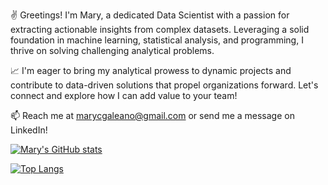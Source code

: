:v: Greetings! I'm Mary, a dedicated Data Scientist with a passion 
for extracting actionable insights from complex datasets. 
Leveraging a solid foundation in machine learning, statistical analysis, 
and programming, I thrive on solving challenging analytical problems.

:chart_with_upwards_trend: I'm eager to bring my analytical prowess to dynamic projects and 
contribute to data-driven solutions that propel organizations forward. 
Let's connect and explore how I can add value to your team!

:mailbox: Reach me at marycgaleano@gmail.com or send me a message on LinkedIn!

[![Mary's GitHub stats](https://github-readme-stats.vercel.app/api?username=mary-gal&rank_icon=github&theme=transparent)](https://github.com/mary-gal/github-readme-stats)

[![Top Langs](https://github-readme-stats.vercel.app/api/top-langs/?username=mary-gal&layout=donut-vertical&theme=transparent)](https://github.com/mary-gal/github-readme-stats)
